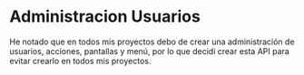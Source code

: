 # Administracion Usuarios
He notado que en todos mis proyectos debo de crear una administración de usuarios, acciones, pantallas y menú, por lo que decidi crear esta API para evitar crearlo en todos mis proyectos.
